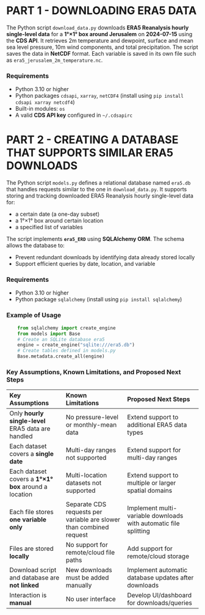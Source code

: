 # PART 1 - DOWNLOADING ERA5 DATA
The Python script `download_data.py` downloads **ERA5 Reanalysis hourly single-level data** for a **1°×1° box around Jerusalem** on **2024-07-15** using the **CDS API**. It retrieves 2m temperature and dewpoint, surface and mean sea level pressure, 10m wind components, and total precipitation. The script saves the data in **NetCDF** format. Each variable is saved in its own file such as `era5_jerusalem_2m_temperature.nc`.

### Requirements
- Python 3.10 or higher
- Python packages `cdsapi`, `xarray`, `netCDF4` (install using `pip install cdsapi xarray netcdf4`)
- Built-in modules: `os`
- A valid **CDS API key** configured in `~/.cdsapirc` 

# PART 2 - CREATING A DATABASE THAT SUPPORTS SIMILAR ERA5 DOWNLOADS
The Python script `models.py` defines a relational database named `era5.db` that handles requests similar to the one in `download_data.py`. It supports storing and tracking downloaded ERA5 Reanalysis hourly single-level data for: 
- a certain date (a one-day subset)
- a 1°×1° box around certain location
- a specified list of variables

The script implements **`era5_ERD`** using **SQLAlchemy ORM**. The schema allows the database to: 
- Prevent redundant downloads by identifying data already stored locally
- Support efficient queries by date, location, and variable  

### Requirements
- Python 3.10 or higher
- Python package `sqlalchemy` (install using `pip install sqlalchemy`)

### Example of Usage
```python
    from sqlalchemy import create_engine
    from models import Base
    # Create an SQLite database era5
    engine = create_engine("sqlite:///era5.db")
    # Create tables defined in models.py
    Base.metadata.create_all(engine)
```
### Key Assumptions, Known Limitations, and Proposed Next Steps
| **Key Assumptions** | **Known Limitations** | **Proposed Next Steps** |
| :---                | :---                  | :---                    |
|Only **hourly single-level** ERA5 data are handled|No pressure-level or monthly-mean data|Extend support to additional ERA5 data types|
|Each dataset covers a **single date**|Multi-day ranges not supported|Extend support for multi-day ranges       |
|Each dataset covers a **1°×1° box** around a location|Multi-location datasets not supported|Extend support to multiple or larger spatial domains|
|Each file stores **one variable only**|Separate CDS requests per variable are slower than combined request|Implement multi-variable downloads with automatic file splitting|
|Files are stored **locally**|No support for remote/cloud file paths|Add support for remote/cloud storage|
|Download script and database are **not linked**|New downloads must be added manually|Implement automatic database updates after downloads|
|Interaction is **manual**|No user interface|Develop UI/dashboard for downloads/queries| 